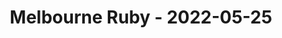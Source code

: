 ---
layout: post
title: Melbourne Ruby - 2022-05-25
datetime: 2022-05-25 18:00:00.000000000 -04:00
name: Melbourne Ruby
external_url: https://www.meetup.com/Ruby-On-Rails-Oceania-Melbourne/events/268079426/
---